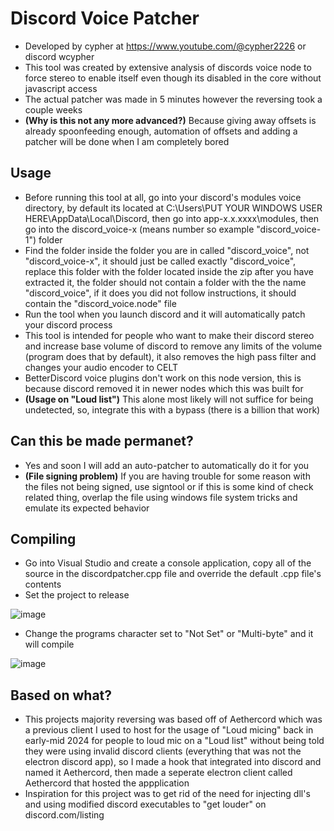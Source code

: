 # Discord Voice Patcher
- Developed by cypher at https://www.youtube.com/@cypher2226 or discord wcypher
- This tool was created by extensive analysis of discords voice node to force stereo to enable itself even though its disabled in the core without javascript access
- The actual patcher was made in 5 minutes however the reversing took a couple weeks
- **(Why is this not any more advanced?)** Because giving away offsets is already spoonfeeding enough, automation of offsets and adding a patcher will be done when I am completely bored

## Usage
- Before running this tool at all, go into your discord's modules voice directory, by default its located at C:\Users\PUT YOUR WINDOWS USER HERE\AppData\Local\Discord, then go into app-x.x.xxxx\modules, then go into the discord_voice-x (means number so example "discord_voice-1") folder
- Find the folder inside the folder you are in called "discord_voice", not "discord_voice-x", it should just be called exactly "discord_voice", replace this folder with the folder located inside the zip after you have extracted it, the folder should not contain a folder with the the name "discord_voice", if it does you did not follow instructions, it should contain the "discord_voice.node" file
- Run the tool when you launch discord and it will automatically patch your discord process
- This tool is intended for people who want to make their discord stereo and increase base volume of discord to remove any limits of the volume (program does that by default), it also removes the high pass filter and changes your audio encoder to CELT
- BetterDiscord voice plugins don't work on this node version, this is because discord removed it in newer nodes which this was built for
- **(Usage on "Loud list")** This alone most likely will not suffice for being undetected, so, integrate this with a bypass (there is a billion that work)

## Can this be made permanet?
- Yes and soon I will add an auto-patcher to automatically do it for you
- **(File signing problem)** If you are having trouble for some reason with the files not being signed, use signtool or if this is some kind of check related thing, overlap the file using windows file system tricks and emulate its expected behavior

## Compiling
- Go into Visual Studio and create a console application, copy all of the source in the discordpatcher.cpp file and override the default .cpp file's contents
- Set the project to release 

![image](https://github.com/user-attachments/assets/4a1df9bc-46d6-4b88-a8b9-69bd38bb09da)
- Change the programs character set to "Not Set" or "Multi-byte" and it will compile

![image](https://github.com/user-attachments/assets/cb442aa5-2e08-42e5-83ae-7de702b01005)

## Based on what?
- This projects majority reversing was based off of Aethercord which was a previous client I used to host for the usage of "Loud micing" back in early-mid 2024 for people to loud mic on a "Loud list" without being told they were using invalid discord clients (everything that was not the electron discord app), so I made a hook that integrated into discord and named it Aethercord, then made a seperate electron client called Aethercord that hosted the appplication
- Inspiration for this project was to get rid of the need for injecting dll's and using modified discord executables to "get louder" on discord.com/listing
